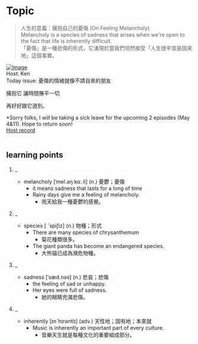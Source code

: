 # Topic

> 人生的意義：擁抱自己的憂傷 (On Feeling Melancholy) <br>
> Melancholy is a species of sadness that arises when we're open to the fact that life is inherently difficult. <br>
> 「憂傷」是一種悲傷的形式，它湧現於當我們坦然接受「人生很辛苦是固來地」這個事實。 <br>

[![Image](https://cdn.voicetube.com/assets/thumbnails/PaZ1EmPOE_k.jpg)](https://www.youtube.com/embed/PaZ1EmPOE_k?rel=0&showinfo=0&cc_load_policy=0&controls=1&autoplay=1&iv_load_policy=3&playsinline=1&wmode=transparent&start=18&end=27&enablejsapi=1&origin=https://tw.voicetube.com&widgetid=1)<br>
Host: Ken
<br>Today issue: 憂傷的情緒就像不請自來的朋友

擁抱它 讓時間撫平一切

再好好跟它道別。

 *Sorry folks, I will be taking a sick leave for the upcoming 2 episodes (May 4&11). Hope to return soon!
<br>
[Host record](https://cdn.voicetube.com/tmp/everyday_records/contact.kenmiao/4145.mp3)
<br><br>
## learning points
1. _
	* melancholy [ˈmel.əŋ.kɑː.li] (n.) 憂鬱；憂傷
		- it means sadness that lasts for a long of time
		- Rainy days give me a feeling of melancholy.
			+ 雨天給我一種憂鬱的感覺。

2. _
	* species [ ˋspiʃiz] (n.) 物種；形式
		- There are many species of chrysanthemum
			+ 菊花種類很多。
		- The giant panda has become an endangered species.
			+ 大熊貓已成為瀕危物種。

3. _
	* sadness [ˈsæd.nəs] (n.) 悲哀；悲傷
		- the feeling of sad or unhappy.
		- Her eyes were full of sadness.
			+ 她的眼睛充滿悲傷。

4. _
	* inherently [ɪnˋhɪrəntlɪ] (adv.) 天性地；固有地；本來就
		- Music is inherently an important part of every culture.
			+ 音樂天生就是每種文化的重要組成部分。
